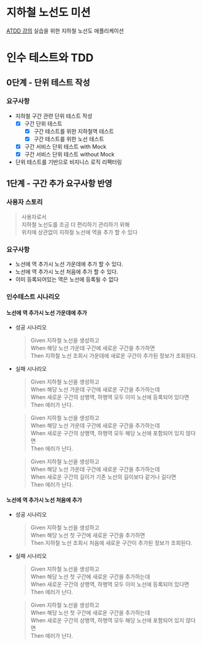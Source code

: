 # 지하철 노선도 미션
[ATDD 강의](https://edu.nextstep.camp/c/R89PYi5H) 실습을 위한 지하철 노선도 애플리케이션

# 인수 테스트와 TDD
## 0단계 - 단위 테스트 작성
### 요구사항
- 지하철 구간 관련 단위 테스트 작성
  - [x] 구간 단위 테스트
    - [x] 구간 테스트를 위한 지하철역 테스트
    - [x] 구간 테스트를 위한 노선 테스트
  - [x] 구간 서비스 단위 테스트 with Mock
  - [x] 구간 서비스 단위 테스트 without Mock
- 단위 테스트를 기반으로 비지니스 로직 리팩터링

## 1단계 - 구간 추가 요구사항 반영
### 사용자 스토리
>사용자로서<br>
>지하철 노선도를 조금 더 편리하기 관리하기 위해<br>
>위치에 상관없이 지하철 노선에 역을 추가 할 수 있다
### 요구사항
- 노선에 역 추가시 노선 가운데에 추가 할 수 있다.
- 노선에 역 추가시 노선 처음에 추가 할 수 있다.
- 이미 등록되어있는 역은 노선에 등록될 수 없다
### 인수테스트 시나리오
#### 노선에 역 추가시 노선 가운데에 추가
- 성공 시나리오
  > Given 지하철 노선을 생성하고<br>
  > When 해당 노선 가운데 구간에 새로운 구간을 추가하면<br>
  > Then 지하철 노선 조회시 가운데에 새로운 구간이 추가된 정보가 조회된다.
- 실패 시나리오
  > Given 지하철 노선을 생성하고<br>
  > When 해당 노선 가운데 구간에 새로운 구간을 추가하는데<br>
  > When 새로운 구간의 상행역, 하행역 모두 이미 노선에 등록되어 있다면<br>
  > Then 에러가 난다.

  > Given 지하철 노선을 생성하고<br>
  > When 해당 노선 가운데 구간에 새로운 구간을 추가하는데<br>
  > When 새로운 구간의 상행역, 하행역 모두 해당 노선에 포함되어 있지 않다면<br>
  > Then 에러가 난다.

  > Given 지하철 노선을 생성하고<br>
  > When 해당 노선 가운데 구간에 새로운 구간을 추가하는데<br>
  > When 새로운 구간의 길이가 기존 노선의 길이보다 같거나 길다면<br>
  > Then 에러가 난다.
#### 노선에 역 추가시 노선 처음에 추가
- 성공 시나리오
  > Given 지하철 노선을 생성하고<br>
  > When 해당 노선 첫 구간에 새로운 구간을 추가하면<br>
  > Then 지하철 노선 조회시 처음에 새로운 구간이 추가된 정보가 조회된다.
- 실패 시나리오
  > Given 지하철 노선을 생성하고<br>
  > When 해당 노선 첫 구간에 새로운 구간을 추가하는데<br>
  > When 새로운 구간의 상행역, 하행역 모두 이미 노선에 등록되어 있다면<br>
  > Then 에러가 난다.

  > Given 지하철 노선을 생성하고<br>
  > When 해당 노선 첫 구간에 새로운 구간을 추가하는데<br>
  > When 새로운 구간의 상행역, 하행역 모두 해당 노선에 포함되어 있지 않다면<br>
  > Then 에러가 난다.
